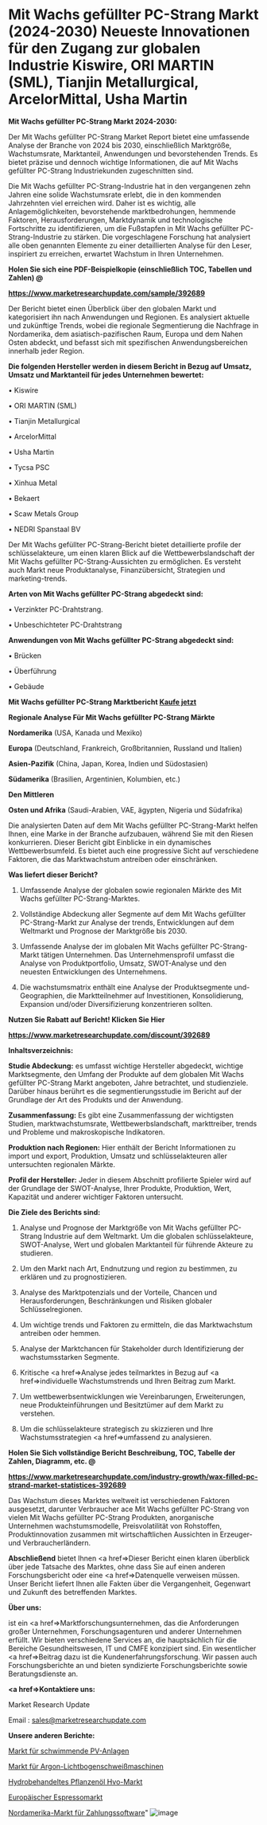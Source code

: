 # Mit Wachs gefüllter PC-Strang Markt (2024-2030) Neueste Innovationen für den Zugang zur globalen Industrie Kiswire, ORI MARTIN (SML), Tianjin Metallurgical, ArcelorMittal, Usha Martin

<strong>Mit Wachs gefüllter PC-Strang Markt 2024-2030:</strong>

Der Mit Wachs gefüllter PC-Strang Market Report bietet eine umfassende Analyse der Branche von 2024 bis 2030, einschließlich Marktgröße, Wachstumsrate, Marktanteil, Anwendungen und bevorstehenden Trends. Es bietet präzise und dennoch wichtige Informationen, die auf Mit Wachs gefüllter PC-Strang Industriekunden zugeschnitten sind.

Die Mit Wachs gefüllter PC-Strang-Industrie hat in den vergangenen zehn Jahren eine solide Wachstumsrate erlebt, die in den kommenden Jahrzehnten viel erreichen wird. Daher ist es wichtig, alle Anlagemöglichkeiten, bevorstehende marktbedrohungen, hemmende Faktoren, Herausforderungen, Marktdynamik und technologische Fortschritte zu identifizieren, um die Fußstapfen in Mit Wachs gefüllter PC-Strang-Industrie zu stärken. Die vorgeschlagene Forschung hat analysiert alle oben genannten Elemente zu einer detaillierten Analyse für den Leser, inspiriert zu erreichen, erwartet Wachstum in Ihren Unternehmen.



<strong>Holen Sie sich eine PDF-Beispielkopie (einschließlich TOC, Tabellen und Zahlen) @
</strong>

<strong><a href=https://www.marketresearchupdate.com/sample/392689>

<strong>https://www.marketresearchupdate.com/sample/392689</u></font></a></strong></strong>

Der Bericht bietet einen Überblick über den globalen Markt und kategorisiert ihn nach Anwendungen und Regionen. Es analysiert aktuelle und zukünftige Trends, wobei die regionale Segmentierung die Nachfrage in Nordamerika, dem asiatisch-pazifischen Raum, Europa und dem Nahen Osten abdeckt, und befasst sich mit spezifischen Anwendungsbereichen innerhalb jeder Region.



<strong>Die folgenden Hersteller werden in diesem Bericht in Bezug auf Umsatz, Umsatz und Marktanteil für jedes Unternehmen bewertet:</strong>

• Kiswire

• ORI MARTIN (SML)

• Tianjin Metallurgical

• ArcelorMittal

• Usha Martin

• Tycsa PSC

• Xinhua Metal

• Bekaert

• Scaw Metals Group

• NEDRI Spanstaal BV

Der Mit Wachs gefüllter PC-Strang-Bericht bietet detaillierte profile der schlüsselakteure, um einen klaren Blick auf die Wettbewerbslandschaft der Mit Wachs gefüllter PC-Strang-Aussichten zu ermöglichen. Es versteht auch Markt neue Produktanalyse, Finanzübersicht, Strategien und marketing-trends.



<strong>Arten von Mit Wachs gefüllter PC-Strang abgedeckt sind:</strong>

• Verzinkter PC-Drahtstrang.

• Unbeschichteter PC-Drahtstrang



<strong>Anwendungen von Mit Wachs gefüllter PC-Strang abgedeckt sind:</strong>

• Brücken

• Überführung

• Gebäude



<strong>Mit Wachs gefüllter PC-Strang Marktbericht <a href=https://www.marketresearchupdate.com/buynow/392689>Kaufe jetzt</a></strong>



<strong>Regionale Analyse Für Mit Wachs gefüllter PC-Strang Märkte</strong>



<strong>Nordamerika</strong> (USA, Kanada und Mexiko)



<strong>Europa</strong> (Deutschland, Frankreich, Großbritannien, Russland und Italien)



<strong>Asien-Pazifik</strong> (China, Japan, Korea, Indien und Südostasien)



<strong>Südamerika</strong> (Brasilien, Argentinien, Kolumbien, etc.)



<strong>Den Mittleren</strong> 

<strong>Osten und Afrika</strong> (Saudi-Arabien, VAE, ägypten, Nigeria und Südafrika)

Die analysierten Daten auf dem Mit Wachs gefüllter PC-Strang-Markt helfen Ihnen, eine Marke in der Branche aufzubauen, während Sie mit den Riesen konkurrieren. Dieser Bericht gibt Einblicke in ein dynamisches Wettbewerbsumfeld. Es bietet auch eine progressive Sicht auf verschiedene Faktoren, die das Marktwachstum antreiben oder einschränken.



<strong>Was liefert dieser Bericht?</strong>

1. Umfassende Analyse der globalen sowie regionalen Märkte des Mit Wachs gefüllter PC-Strang-Marktes.

2. Vollständige Abdeckung aller Segmente auf dem Mit Wachs gefüllter PC-Strang-Markt zur Analyse der trends, Entwicklungen auf dem Weltmarkt und Prognose der Marktgröße bis 2030.

3. Umfassende Analyse der im globalen Mit Wachs gefüllter PC-Strang-Markt tätigen Unternehmen. Das Unternehmensprofil umfasst die Analyse von Produktportfolio, Umsatz, SWOT-Analyse und den neuesten Entwicklungen des Unternehmens.

4. Die wachstumsmatrix enthält eine Analyse der Produktsegmente und-Geographien, die Marktteilnehmer auf Investitionen, Konsolidierung, Expansion und/oder Diversifizierung konzentrieren sollten.



<strong>Nutzen Sie Rabatt auf Bericht! Klicken Sie Hier
</strong>

<strong><a href=https://www.marketresearchupdate.com/discount/392689>https://www.marketresearchupdate.com/discount/392689</b></u></font></strong></a>



<strong>Inhaltsverzeichnis:</strong>



<strong>Studie Abdeckung:</strong> es umfasst wichtige Hersteller abgedeckt, wichtige Marktsegmente, den Umfang der Produkte auf dem globalen Mit Wachs gefüllter PC-Strang Markt angeboten, Jahre betrachtet, und studienziele. Darüber hinaus berührt es die segmentierungsstudie im Bericht auf der Grundlage der Art des Produkts und der Anwendung.



<strong>Zusammenfassung:</strong> Es gibt eine Zusammenfassung der wichtigsten Studien, marktwachstumsrate, Wettbewerbslandschaft, markttreiber, trends und Probleme und makroskopische Indikatoren.



<strong>Produktion nach Regionen:</strong> Hier enthält der Bericht Informationen zu import und export, Produktion, Umsatz und schlüsselakteuren aller untersuchten regionalen Märkte.



<strong>Profil der Hersteller:</strong> Jeder in diesem Abschnitt profilierte Spieler wird auf der Grundlage der SWOT-Analyse, Ihrer Produkte, Produktion, Wert, Kapazität und anderer wichtiger Faktoren untersucht.



<strong>Die Ziele des Berichts sind:</strong>

1) Analyse und Prognose der Marktgröße von Mit Wachs gefüllter PC-Strang Industrie auf dem Weltmarkt.
Um die globalen schlüsselakteure, SWOT-Analyse, Wert und globalen Marktanteil für führende Akteure zu studieren.

2) Um den Markt nach Art, Endnutzung und region zu bestimmen, zu erklären und zu prognostizieren.

3) Analyse des Marktpotenzials und der Vorteile, Chancen und Herausforderungen, Beschränkungen und Risiken globaler Schlüsselregionen.

4) Um wichtige trends und Faktoren zu ermitteln, die das Marktwachstum antreiben oder hemmen.

5) Analyse der Marktchancen für Stakeholder durch Identifizierung der wachstumsstarken Segmente.

6) Kritische <a href=>Analyse</a> jedes teilmarktes in Bezug auf <a href=>individuelle</a> Wachstumstrends und Ihren Beitrag zum Markt.

7) Um wettbewerbsentwicklungen wie Vereinbarungen, Erweiterungen, neue Produkteinführungen und Besitztümer auf dem Markt zu verstehen.

8) Um die schlüsselakteure strategisch zu skizzieren und Ihre Wachstumsstrategien <a href=>umfassend</a> zu analysieren.



<strong>Holen Sie Sich vollständige Bericht Beschreibung, TOC, Tabelle der Zahlen, Diagramm, etc. @ </strong>

<strong><a href=https://www.marketresearchupdate.com/industry-growth/wax-filled-pc-strand-market-statistices-392689>https://www.marketresearchupdate.com/industry-growth/wax-filled-pc-strand-market-statistices-392689</a></font></strong>

Das Wachstum dieses Marktes weltweit ist verschiedenen Faktoren ausgesetzt, darunter Verbraucher ace Mit Wachs gefüllter PC-Strang von vielen Mit Wachs gefüllter PC-Strang Produkten, anorganische Unternehmen wachstumsmodelle, Preisvolatilität von Rohstoffen, Produktinnovation zusammen mit wirtschaftlichen Aussichten in Erzeuger-und Verbraucherländern.



<strong>Abschließend</strong> bietet Ihnen <a href=>Dieser</a> Bericht einen klaren überblick über jede Tatsache des Marktes, ohne dass Sie auf einen anderen Forschungsbericht oder eine <a href=>Datenquelle</a> verweisen müssen. Unser Bericht liefert Ihnen alle Fakten über die Vergangenheit, Gegenwart und Zukunft des betreffenden Marktes.



<strong>Über uns:</strong>

 ist ein <a href=>Marktfors</a>chungsunternehmen, das die Anforderungen großer Unternehmen, Forschungsagenturen und anderer Unternehmen erfüllt. Wir bieten verschiedene Services an, die hauptsächlich für die Bereiche Gesundheitswesen, IT und CMFE konzipiert sind. Ein wesentlicher <a href=>Beitrag</a> dazu ist die Kundenerfahrungsforschung. Wir passen auch Forschungsberichte an und bieten syndizierte Forschungsberichte sowie Beratungsdienste an.



<strong><a href=>Kontaktiere uns:</a></strong>

Market Research Update

Email : sales@marketresearchupdate.com



<strong>Unsere anderen Berichte:</strong>

<a href=https://www.linkedin.com/pulse/floating-pv-plant-market-has-huge-growth-industry-size>Markt für schwimmende PV-Anlagen</a>

<a href=https://www.linkedin.com/pulse/argon-arc-welding-machine-market-size-share-outlook-growth>Markt für Argon-Lichtbogenschweißmaschinen</a>

<a href=https://www.linkedin.com/pulse/hydrotreated-vegetable-oil-hvo-market-outlooks>Hydrobehandeltes Pflanzenöl Hvo-Markt</a>

<a href=https://www.linkedin.com/pulse/europe-espresso-market-size-scope-top>Europäischer Espressomarkt</a>

<a href=https://www.linkedin.com/pulse/north-america-payment-software-market-xda6f/>Nordamerika-Markt für Zahlungssoftware</a>"
![image](https://github.com/Gayatrikarjule/Market-Analysis-361/assets/97346546/2e450132-998f-46c1-8f00-07802fd70745)
